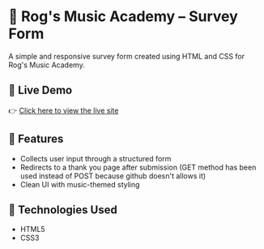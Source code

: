 # 🎵 Rog's Music Academy – Survey Form

A simple and responsive survey form created using HTML and CSS for Rog's Music Academy.

## 🔗 Live Demo
👉 [Click here to view the live site](https://pysonerogan.github.io/survey-form-rogs-music-academy/)

## 📁 Features
- Collects user input through a structured form
- Redirects to a thank you page after submission (GET method has been used instead of POST because github doesn't allows it)
- Clean UI with music-themed styling

## 📌 Technologies Used
- HTML5
- CSS3
